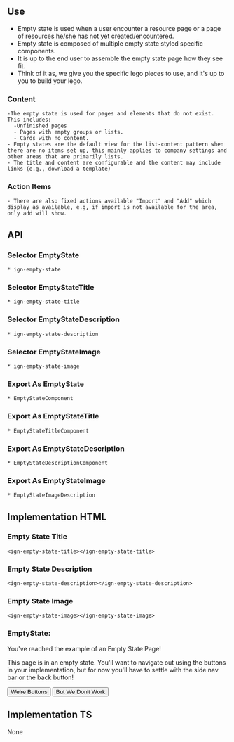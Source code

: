 ## Use
  * Empty state is used when a user encounter a resource page or a page of resources he/she has not yet created/encountered. 
  * Empty state is composed of multiple empty state styled specific components. 
  * It is up to the end user to assemble the empty state page how they see fit. 
  * Think of it as, we give you the specific lego pieces to use, and it's up to you to build your lego.

  ### Content
    -The empty state is used for pages and elements that do not exist. This includes:
      -Unfinished pages
      - Pages with empty groups or lists.
      - Cards with no content.
    - Empty states are the default view for the list-content pattern when there are no items set up, this mainly applies to company settings and other areas that are primarily lists.
    - The title and content are configurable and the content may include links (e.g., download a template)

  ### Action Items
    - There are also fixed actions available "Import" and "Add" which display as available, e.g, if import is not available for the area, only add will show.

## API
  ### Selector EmptyState 
    * ign-empty-state

  ### Selector EmptyStateTitle
    * ign-empty-state-title

  ### Selector EmptyStateDescription
    * ign-empty-state-description

  ### Selector EmptyStateImage
    * ign-empty-state-image 

  ### Export As EmptyState 
    * EmptyStateComponent

  ### Export As EmptyStateTitle
    * EmptyStateTitleComponent

  ### Export As EmptyStateDescription
    * EmptyStateDescriptionComponent

  ### Export As EmptyStateImage
    * EmptyStateImageDescription

## Implementation HTML

  ### Empty State Title
    <ign-empty-state-title></ign-empty-state-title>

  ### Empty State Description
    <ign-empty-state-description></ign-empty-state-description>

  ### Empty State Image
    <ign-empty-state-image></ign-empty-state-image>

  ### EmptyState:
   <ign-empty-state>
      <ign-empty-state-title>
          You've reached the example of an Empty State Page!</ign-empty-state-title>
      <ign-empty-state-description>
          <p>This page is in an empty state. You'll want to navigate out using the buttons in your implementation,
              but for now you'll have to settle with the side nav bar or the back button!</p>
      </ign-empty-state-description>
      <ign-button-group>
          <button mat-button color="accent" type="button">
              We're Buttons
          </button>
          <button mat-button color="accent" type="button">
              But We Don't Work
          </button>
      </ign-button-group>
  </ign-empty-state>

## Implementation TS
  None